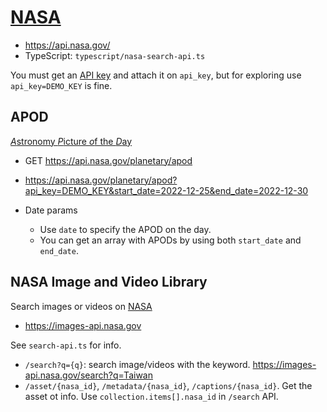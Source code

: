 # [NASA](https://www.nasa.gov)

* <https://api.nasa.gov/>
* TypeScript: `typescript/nasa-search-api.ts`

You must get an [API key](https://api.nasa.gov/#signUp) and attach it on `api_key`, but for exploring use `api_key=DEMO_KEY` is fine.

## APOD

[*A*stronomy *P*icture *o*f the *D*ay](https://apod.nasa.gov/apod/astropix.html)

* GET https://api.nasa.gov/planetary/apod
* <https://api.nasa.gov/planetary/apod?api_key=DEMO_KEY&start_date=2022-12-25&end_date=2022-12-30>

* Date params
    * Use `date` to specify the APOD on the day.
    * You can get an array with APODs by using both `start_date` and `end_date`.

## NASA Image and Video Library

Search images or videos on [NASA](https://images.nasa.gov)

* https://images-api.nasa.gov

See `search-api.ts` for info.

* `/search?q={q}`: search image/videos with the keyword. <https://images-api.nasa.gov/search?q=Taiwan>
* `/asset/{nasa_id}`, `/metadata/{nasa_id}`, `/captions/{nasa_id}`. Get the asset ot info. Use `collection.items[].nasa_id` in `/search` API.
